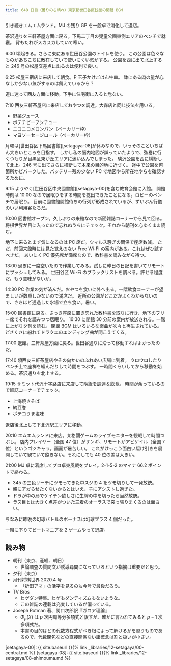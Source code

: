 ```yaml
---
title: 648 日目（曇りのち晴れ）東京都世田谷区弦巻の閉館 BGM
---
```


引き続きエムエムランド。MJ の残り GP を一般卓で消化して退店。

茶沢通りを三軒茶屋方面に戻る。下馬二丁目の児童公園東側エリアのベンチで就寝。
背もたれがスカスカしていて寒い。

6:00 頃起きる。さらに東にある世田谷公園のトイレを使う。
この公園は色々なものがあちこちに散在していて使いにくい気がする。
公園を西に出て北上すると 246 号の松屋交差点に出るのは便利で良い。

6:25 松屋三宿店に来店して朝食。P 玉子かけごはん牛皿。
鉢にある肉の量が心なしか少ない気がするのは飢えているから？

道に迷って西友方面に移動。下手に住宅街に入ると危ない。

7:10 西友三軒茶屋店に来店しておやつを調達。大森店と同じ技法を用いる。

* 野菜ジュース
* ポテチビーフシチュー
* ニコニコメロンパン（ベーカリー枠）
* マヨソーセージロール（ベーカリー枠）

月曜は[世田谷区下馬図書館][setagaya-08]が休みなので、いっそのこといちばん大きいところを目指す。
しかし私の脳内地図が誤っていたようで、弦巻に行くつもりが目黒区東が丘エリアに迷い込んでしまった。
駒沢公園を西に横断して北上。246 号に出てさらに横断して本来の目的地に近づく。
途中で公園を何箇所かビバークした。バッテリー残の少ない PC で地図やら所在地やらを確認するために。

9:15 ようやく[世田谷区中央図書館][setagaya-00]を含む教育会館に入館。
開館時刻は 10:00 なので居眠りをする時間を捻出できたことになる。ロビーのベンチで居眠り。
目前に図書館開館待ちの行列が形成されているが、ずいぶん行儀のいい利用客たちだ。

10:00 図書館オープン。久しぶりの来館なので新聞雑誌コーナーから見て回る。
将棋世界が目に入ったので忘れぬうちにチェック。それから朝刊を心ゆくまま読む。

地下に来るとまず気になるのは PC 席だ。ウィルス騒ぎの関係で座席数減。
ただ、前回来館時には見た覚えのない Free Wi-Fi の案内がある。これはぜひ試すべきだ。
あいにく PC 優先席が満席なので、教科書を読みながら待つ。

13:00 過ぎに一席空いたので作業してみる。試しに昨日の日記を書いてリモートにプッシュしてみる。
世田谷区 Wi-Fi のブラックリストを調べる。許せる程度だ。もう意味がないか。

14:30 PC 作業の気が済んだ。おやつを食いに外へ出る。一階飲食コーナーが望ましいが数卓しかないので満席だ。
近所の公園がどこだかよくわからないので、さきほど通過した水場で立ち食い。暑い。

15:00 図書館に戻る。さっき座席に置き忘れた教科書を取りに行き、地下のフリー席でそれを読みつつ居眠り。
16:30 に閉館 30 分前の案内が放送される。一階に上がり夕刊を読む。
閉館 BGM はいろいろな楽曲が次々と再生されている。
どさくさに紛れてドラクエのエンディング曲が聞こえてくる。

17:00 退館。三軒茶屋方面に戻る。世田谷通りに沿って移動すればよかったのだ。

17:40 頃西友三軒茶屋店やその向かいのふれあい広場に到着。
ウロウロしたりベンチ上で座禅を組んだりして時間をつぶす。
一時間くらいしてから移動を始める。茶沢通りを北上する。

19:15 サミット代沢十字路店に来店して晩飯を調達＆飲食。
時間が余っているので雑誌コーナーでチェック。

* 上海焼きそば
* 納豆巻
* ポテコうま塩味

退店後北上して下北沢駅エリアに移動。

20:10 エムエムランドに来店。某格闘ゲームのライブモニターを観戦して時間つぶし。
店内プレイヤー（全国 47 位）がザンギ、リモートがアビゲイル（全国 7 位）というゴツキャラ。画面が暑苦しい。
これがけっこう面白い駆け引きを展開していて観ていて飽きない。それにしても 40 位の差は大きい。

21:00 MJ 卓に着席してプロ卓東風戦をプレイ。2-1-5-2 のマイナ 66.2 ポイントで終わる。

* 345 の三色リーチにツモってきた中スジの 4 をツモ切りして一発放銃。
* 親にアガらせたくないからとはいえ、子にアシストし過ぎた。
* ドラが中の局でケイテン欲しさに生牌の中を切ったら当然放銃。
* ラス目とは大きく点差がついた三着のオーラスで突っ張りまくるのは面白い。

ちなみに昨晩の幻球バトルのボーナスは幻球プラス 4 個だった。

一階に下りてビートマニアを 2 ゲームやって退店。

## 読み物

* 朝刊（東京、産経、朝日）
  * 世論調査の質問文が誘導尋問になっているという指摘は重要だと思う。
* 夕刊（東京）
* 月刊将棋世界 2020.4 号
  * 「折田アマ」の活字を見るのも今号で最後だろう。
* TV Bros
  * ヒゲダン特集。ヒゲもダンディズムもないような。
  * この雑誌の連載は充実しているが偏っている。
* Joseph Rotman 著、関口次郎訳『ガロア理論』
  * $\Phi_p(X)$ は $p$ 次円周等分多項式と訳すが、確かに言われてみると $p - 1$ 次多項式だ。
  * 本書の目的はどの代数方程式がべき根によって解けるかを習うものであるので、代数閉包などの直接関係ない諸概念は割と扱いが小さい。

[setagaya-00]: {{ site.baseurl }}{% link _libraries/12-setagaya/00-central.md %}
[setagaya-08]: {{ site.baseurl }}{% link _libraries/12-setagaya/08-shimouma.md %}
